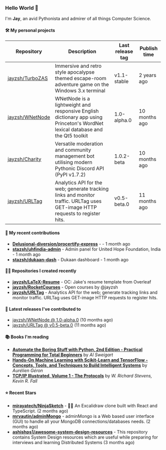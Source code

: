 ### Hello World 👋

I'm **Jay**, an avid Pythonista and admirer of all things Computer Science.

#### 🛠  My personal projects
Repository | Description | Last release tag | Publish time |
-----------|-------------|------------------|--------------|
 [jayzsh/TurboZAS](https://github.com/jayzsh/TurboZAS) | Immersive and retro style apocalypse themed escape-room adventure game on the Windows 3.x terminal | v1.1-stable | 2 years ago
 [jayzsh/WNetNode](https://github.com/jayzsh/WNetNode) | WNetNode is a lightweight and responsive English dictionary app using Princeton's WordNet lexical database and the Qt5 toolkit  | 1.0-alpha.0 | 10 months ago
 [jayzsh/Charity](https://github.com/jayzsh/Charity) | Versatile moderation and community management bot utilising modern Pythonic Discord API (PyPI v1.7.2) | 1.0.2-beta | 10 months ago
 [jayzsh/URLTag](https://github.com/jayzsh/URLTag) | Analytics API for the web; generate tracking links and monitor traffic. URLTag uses GET-image HTTP requests to register hits. | v0.5-beta.0 | 11 months ago

#### 📁 My recent contributions

<ul>
<li><b><a href="https://github.com/Delusional-diversion/procertify-express">Delusional-diversion/procertify-express</a></b> -  - 1 month ago</li>
<li><b><a href="https://github.com/stazsh/uhfindia-admin">stazsh/uhfindia-admin</a></b> - Admin panel for United Hope Foundation, India - 1 month ago</li>
<li><b><a href="https://github.com/stazsh/dukaan-dash">stazsh/dukaan-dash</a></b> - Dukaan dashboard - 1 month ago</li>
</ul>

#### 👨‍💻 Repositories I created recently
- **[jayzsh/LaTeX-Resume](https://github.com/jayzsh/LaTeX-Resume)** - OC: Jake's resume template from Overleaf
- **[jayzsh/RocketCourses](https://github.com/jayzsh/RocketCourses)** - Open courses by @jayzsh
- **[jayzsh/URLTag](https://github.com/jayzsh/URLTag)** - Analytics API for the web; generate tracking links and monitor traffic. URLTag uses GET-image HTTP requests to register hits.

#### 🚀 Latest releases I've contributed to


- [jayzsh/WNetNode @ 1.0-alpha.0](https://github.com/jayzsh/WNetNode/releases/tag/1.0-alpha.0) (10 months ago)
- [jayzsh/URLTag @ v0.5-beta.0](https://github.com/jayzsh/URLTag/releases/tag/v0.5-beta.0) (11 months ago)

#### 📚 Books I'm reading
- **[Automate the Boring Stuff with Python, 2nd Edition - Practical Programming for Total Beginners](https://literal.club/jayzsh/book/al-sweigart-automate-the-boring-stuff-with-python-2nd-edition-x47zp)** by _Al Sweigart_
- **[Hands-On Machine Learning with Scikit-Learn and TensorFlow - Concepts, Tools, and Techniques to Build Intelligent Systems](https://literal.club/jayzsh/book/hands-on-machine-learning-with-scikit-learn-and-tensorflow-pw0fv)** by _Aurélien Géron_
- **[TCP/IP Illustrated, Volume 1 - The Protocols](https://literal.club/jayzsh/book/kevin-r-fall-w-richard-stevens-tcpip-illustrated-volume-1-q1kwv)** by _W. Richard Stevens, Kevin R. Fall_

#### ⭐ Recent Stars
- **[mirayatech/NinjaSketch](https://github.com/mirayatech/NinjaSketch)** - 🥷🏽 An Excalidraw clone built with React and TypeScript. (2 months ago)
- **[mrvautin/adminMongo](https://github.com/mrvautin/adminMongo)** - adminMongo is a Web based user interface (GUI) to handle all your MongoDB connections/databases needs. (2 months ago)
- **[ashishps1/awesome-system-design-resources](https://github.com/ashishps1/awesome-system-design-resources)** - This repository contains System Design resources which are useful while preparing for interviews and learning Distributed Systems (3 months ago)
